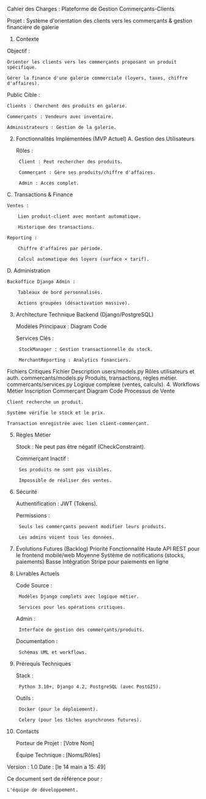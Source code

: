 Cahier des Charges : Plateforme de Gestion Commerçants-Clients

Projet : Système d'orientation des clients vers les commerçants & gestion financière de galerie
1. Contexte

Objectif :

    Orienter les clients vers les commerçants proposant un produit spécifique.

    Gérer la finance d'une galerie commerciale (loyers, taxes, chiffre d'affaires).

Public Cible :

    Clients : Cherchent des produits en galerie.

    Commerçants : Vendeurs avec inventaire.

    Administrateurs : Gestion de la galerie.

2. Fonctionnalités Implémentées (MVP Actuel)
A. Gestion des Utilisateurs

    Rôles :

        Client : Peut rechercher des produits.

        Commerçant : Gère ses produits/chiffre d'affaires.

        Admin : Accès complet.


C. Transactions & Finance

    Ventes :

        Lien produit-client avec montant automatique.

        Historique des transactions.

    Reporting :

        Chiffre d'affaires par période.

        Calcul automatique des loyers (surface × tarif).

D. Administration

    Backoffice Django Admin :

        Tableaux de bord personnalisés.

        Actions groupées (désactivation massive).

3. Architecture Technique
Backend (Django/PostgreSQL)

    Modèles Principaux :
    Diagram
    Code

    Services Clés :

        StockManager : Gestion transactionnelle du stock.

        MerchantReporting : Analytics financiers.

Fichiers Critiques
Fichier	Description
users/models.py	Rôles utilisateurs et auth.
commercants/models.py	Produits, transactions, règles métier.
commercants/services.py	Logique complexe (ventes, calculs).
4. Workflows Métier
Inscription Commerçant
Diagram
Code
Processus de Vente

    Client recherche un produit.

    Système vérifie le stock et le prix.

    Transaction enregistrée avec lien client-commerçant.

5. Règles Métier

    Stock : Ne peut pas être négatif (CheckConstraint).

    Commerçant Inactif :

        Ses produits ne sont pas visibles.

        Impossible de réaliser des ventes.

6. Sécurité

    Authentification : JWT (Tokens).

    Permissions :

        Seuls les commerçants peuvent modifier leurs produits.

        Les admins voient tous les données.

7. Évolutions Futures (Backlog)
Priorité	Fonctionnalité
Haute	API REST pour le frontend mobile/web
Moyenne	Système de notifications (stocks, paiements)
Basse	Intégration Stripe pour paiements en ligne
8. Livrables Actuels

    Code Source :

        Modèles Django complets avec logique métier.

        Services pour les opérations critiques.

    Admin :

        Interface de gestion des commerçants/produits.

    Documentation :

        Schémas UML et workflows.

9. Prérequis Techniques

    Stack :

        Python 3.10+, Django 4.2, PostgreSQL (avec PostGIS).

    Outils :

        Docker (pour le déploiement).

        Celery (pour les tâches asynchrones futures).

10. Contacts

    Porteur de Projet : [Votre Nom]

    Équipe Technique : [Noms/Rôles]

Version : 1.0
Date : [le 14 main a 15: 49]

Ce document sert de référence pour :

    L'équipe de développement.
